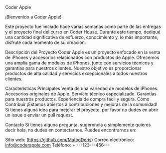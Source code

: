 Coder Apple

¡Bienvenido a Coder Apple!

Este proyecto fue iniciado hace varias semanas como parte de las entregas y el proyecto final del curso en Coder House. Durante este tiempo, dediqué una cantidad significativa de esfuerzo, conocimiento y, lo más importante, disfruté cada momento de su creación.

Descripción del Proyecto
Coder Apple es un proyecto enfocado en la venta de iPhones y accesorios relacionados con productos de Apple. Ofrecemos una amplia gama de modelos de iPhones, junto con servicios técnicos y garantías para nuestros clientes. Nuestro objetivo es proporcionar productos de alta calidad y servicios excepcionales a todos nuestros clientes.

Características Principales
Venta de una variedad de modelos de iPhones.
Accesorios originales de Apple.
Servicio técnico especializado.
Garantías para nuestros productos.
Experiencia de compra fácil y segura.
Cómo Contribuir
¡Estamos abiertos a contribuciones y mejoras de la comunidad! Si tienes alguna idea para mejorar el proyecto, por favor no dudes en abrir un issue o enviar un pull request.

Contacto
Si tienes alguna pregunta, sugerencia o simplemente quieres decir hola, no dudes en contactarnos. Puedes encontrarnos en:

Sitio web: (https://github.com/MateoDeris)
Correo electrónico: info@coderapple.com
Teléfono: + ---123---456---
